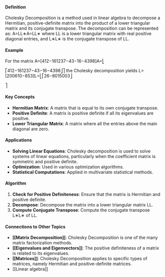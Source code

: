#### Definition

Cholesky Decomposition is a method used in linear algebra to decompose a Hermitian, positive-definite matrix into the product of a lower triangular matrix and its conjugate transpose. The decomposition can be represented as: A=LL∗A=LL∗ where LL is a lower triangular matrix with real positive diagonal entries, and L∗L∗ is the conjugate transpose of LL.

#### Example

For the matrix A=[412−161237−43−16−4398]A=⎣

⎡​412−16​1237−43​−16−4398​⎦⎤​ the Cholesky decomposition yields L=[200610−853]L=⎣⎡​26−8​015​003​⎦

⎤​

#### Key Concepts

- **Hermitian Matrix**: A matrix that is equal to its own conjugate transpose.
- **Positive Definite**: A matrix is positive definite if all its eigenvalues are positive.
- **Lower Triangular Matrix**: A matrix where all the entries above the main diagonal are zero.

#### Applications

- **Solving Linear Equations**: Cholesky decomposition is used to solve systems of linear equations, particularly when the coefficient matrix is symmetric and positive definite.
- **Optimization**: Used in various optimization algorithms.
- **Statistical Computations**: Applied in multivariate statistical methods.

#### Algorithm

1. **Check for Positive Definiteness**: Ensure that the matrix is Hermitian and positive definite.
2. **Decompose**: Decompose the matrix into a lower triangular matrix LL.
3. **Compute Conjugate Transpose**: Compute the conjugate transpose L∗L∗ of LL.

#### Connections to Other Topics

- **[[Matrix Decomposition]]**: Cholesky Decomposition is one of the many matrix factorization methods.
- **[[Eigenvalues and Eigenvectors]]**: The positive definiteness of a matrix is related to its eigenvalues.
- **[[Matrices]]**: Cholesky Decomposition applies to specific types of matrices, namely Hermitian and positive-definite matrices.
- [[Linear algebra]]